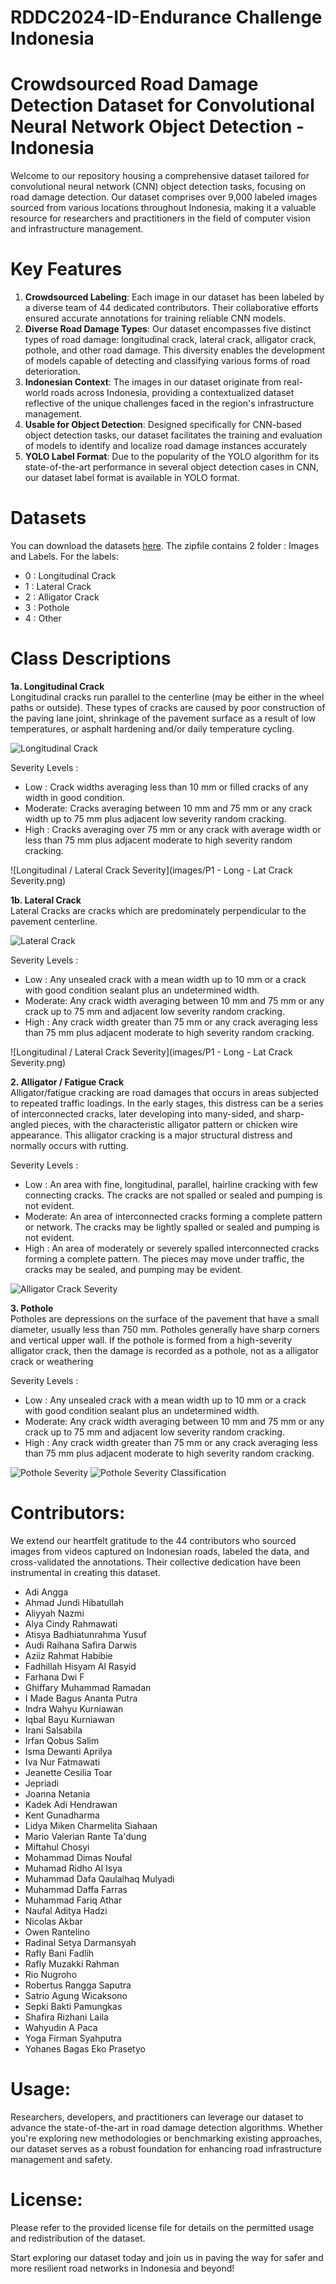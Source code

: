 # RDDC2024-ID-Endurance Challenge Indonesia
# Crowdsourced Road Damage Detection Dataset for Convolutional Neural Network Object Detection - Indonesia

Welcome to our repository housing a comprehensive dataset tailored for convolutional neural network (CNN) object detection tasks, focusing on road damage detection. Our dataset comprises over 9,000 labeled images sourced from various locations throughout Indonesia, making it a valuable resource for researchers and practitioners in the field of computer vision and infrastructure management.

# Key Features

1. **Crowdsourced Labeling**: Each image in our dataset has been labeled by a diverse team of 44 dedicated contributors. Their collaborative efforts ensured accurate annotations for training reliable CNN models.
2. **Diverse Road Damage Types**: Our dataset encompasses five distinct types of road damage: longitudinal crack, lateral crack, alligator crack, pothole, and other road damage. This diversity enables the development of models capable of detecting and classifying various forms of road deterioration.
3. **Indonesian Context**: The images in our dataset originate from real-world roads across Indonesia, providing a contextualized dataset reflective of the unique challenges faced in the region's infrastructure management.
4. **Usable for Object Detection**: Designed specifically for CNN-based object detection tasks, our dataset facilitates the training and evaluation of models to identify and localize road damage instances accurately
5. **YOLO Label Format**: Due to the popularity of the YOLO algorithm for its state-of-the-art performance in several object detection cases in CNN, our dataset label format is available in YOLO format.

# Datasets
You can download the datasets [here](https://drive.google.com/file/d/1AbNe-dhK2ikaK05ATsPUcJXWW_bsz-pp/view?usp=sharing). The zipfile contains 2 folder : Images and Labels. For the labels:

- 0 : Longitudinal Crack
- 1 : Lateral Crack
- 2 : Alligator Crack
- 3 : Pothole
- 4 : Other

# Class Descriptions
**1a. Longitudinal Crack**\
Longitudinal cracks run parallel to the centerline (may be either in the wheel paths or outside). These types of cracks are caused by poor construction of the paving lane joint, shrinkage of the pavement surface as a result of low temperatures, or asphalt hardening and/or daily temperature cycling. 

![Longitudinal Crack](https://raw.githubusercontent.com/endurancechallengeindonesia/RDDC2024-ID/main/images/P2%20-%20Long%20Crack%20Description.png?token=GHSAT0AAAAAACR3DZW634BGYGC5KHKERW74ZRWHBHA)

Severity Levels :
- Low	: Crack widths averaging less than 10 mm or filled cracks of any width in good condition.
- Moderate: Cracks averaging between 10 mm and 75 mm or any crack width up to 75 mm plus adjacent low severity random cracking. 
- High	: Cracks averaging over 75 mm or any crack with average width or less than 75 mm plus adjacent moderate to high severity random cracking.

![Longitudinal / Lateral Crack Severity](images/P1 - Long - Lat Crack Severity.png)

**1b. Lateral Crack**\
Lateral Cracks are cracks which are predominately perpendicular to the pavement centerline.

![Lateral Crack](https://raw.githubusercontent.com/endurancechallengeindonesia/RDDC2024-ID/main/images/P3%20-%20Lat%20Crack%20Description.png?token=GHSAT0AAAAAACR3DZW622WKKOQ7J7WDPKCKZRWHCWA)

Severity Levels :
- Low	: Any unsealed crack with a mean width up to 10 mm or a crack with good condition sealant plus an undetermined width.
- Moderate: Any crack width averaging between 10 mm and 75 mm or any crack up to 75 mm and adjacent low severity random cracking.
- High	: Any crack width greater than 75 mm or any crack averaging less than 75 mm plus adjacent moderate to high severity random cracking.

![Longitudinal / Lateral Crack Severity](images/P1 - Long - Lat Crack Severity.png)

**2. Alligator / Fatigue Crack**\
Alligator/fatigue cracking are road damages that occurs in areas subjected to repeated traffic loadings. In the early stages, this distress can be a series of interconnected cracks, later developing into many-sided, and sharp-angled pieces, with the characteristic alligator pattern or chicken wire appearance. This alligator cracking is a major structural distress and normally occurs with rutting.

Severity Levels :
- Low	: An area with fine, longitudinal, parallel, hairline cracking with few connecting cracks. The cracks are not spalled or sealed and pumping is not evident.
- Moderate: An area of interconnected cracks forming a complete pattern or network. The cracks may be lightly spalled or sealed and pumping is not evident.
- High	: An area of moderately or severely spalled interconnected cracks forming a complete pattern. The pieces may move under traffic, the cracks may be sealed, and pumping may be evident. 

![Alligator Crack Severity](https://raw.githubusercontent.com/endurancechallengeindonesia/RDDC2024-ID/main/images/P4%20-%20Alligator%20Crack%20Severity.png?token=GHSAT0AAAAAACR3DZW6ZECJWYV6ZYAQRAO4ZRWG27Q)

**3. Pothole**\
Potholes are depressions on the surface of the pavement that have a small diameter, usually less than 750 mm. Potholes generally have sharp corners and vertical upper wall. If the pothole is formed from a high-severity alligator crack, then the damage is recorded as a pothole, not as a alligator crack or weathering

Severity Levels :
- Low	: Any unsealed crack with a mean width up to 10 mm or a crack with good condition sealant plus an undetermined width.
- Moderate: Any crack width averaging between 10 mm and 75 mm or any crack up to 75 mm and adjacent low severity random cracking.
- High	: Any crack width greater than 75 mm or any crack averaging less than 75 mm plus adjacent moderate to high severity random cracking.

![Pothole Severity](https://raw.githubusercontent.com/endurancechallengeindonesia/RDDC2024-ID/main/images/P5%20-%20Pothole%20Severity.png?token=GHSAT0AAAAAACR3DZW6NNQXQY6DAXDXIY22ZRWG4HA)
![Pothole Severity Classification](https://raw.githubusercontent.com/endurancechallengeindonesia/RDDC2024-ID/main/images/P6%20-%20Pothole%20Severity%20Table.png?token=GHSAT0AAAAAACR3DZW7X6WR6JZOKHXWO6BGZRWHAQA)

# Contributors:
We extend our heartfelt gratitude to the 44 contributors who sourced images from videos captured on Indonesian roads, labeled the data, and cross-validated the annotations. Their collective dedication have been instrumental in creating this dataset.

- Adi Angga
- Ahmad Jundi Hibatullah 
- Aliyyah Nazmi
- Alya Cindy Rahmawati
- Atisya Badhiatunrahma Yusuf 
- Audi Raihana Safira Darwis 
- Aziiz Rahmat Habibie
- Fadhillah Hisyam Al Rasyid
- Farhana Dwi F
- Ghiffary Muhammad Ramadan
- I Made Bagus Ananta Putra
- Indra Wahyu Kurniawan 
- Iqbal Bayu Kurniawan
- Irani Salsabila
- Irfan Qobus Salim
- Isma Dewanti Aprilya
- Iva Nur Fatmawati
- Jeanette Cesilia Toar 
- Jepriadi 
- Joanna Netania
- Kadek Adi Hendrawan
- Kent Gunadharma 
- Lidya Miken Charmelita Siahaan
- Mario Valerian Rante Ta'dung
- Miftahul Chosyi
- Mohammad Dimas Noufal
- Muhamad Ridho Al Isya
- Muhammad Dafa Qaulalhaq Mulyadi
- Muhammad Daffa Farras
- Muhammad Fariq Athar
- Naufal Aditya Hadzi
- Nicolas Akbar
- Owen Rantelino
- Radinal Setya Darmansyah
- Rafly Bani Fadlih 
- Rafly Muzakki Rahman 
- Rio Nugroho
- Robertus Rangga Saputra
- Satrio Agung Wicaksono
- Sepki Bakti Pamungkas
- Shafira Rizhani Laila
- Wahyudin A Paca
- Yoga Firman Syahputra
- Yohanes Bagas Eko Prasetyo

# Usage:
Researchers, developers, and practitioners can leverage our dataset to advance the state-of-the-art in road damage detection algorithms. Whether you're exploring new methodologies or benchmarking existing approaches, our dataset serves as a robust foundation for enhancing road infrastructure management and safety.

# License:
Please refer to the provided license file for details on the permitted usage and redistribution of the dataset.

Start exploring our dataset today and join us in paving the way for safer and more resilient road networks in Indonesia and beyond!
